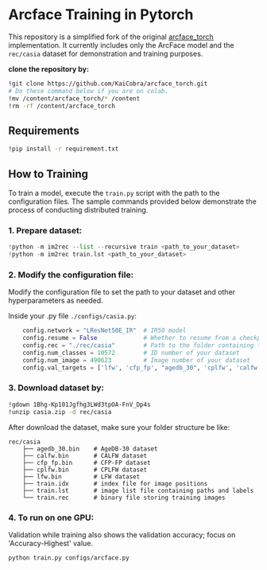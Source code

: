# Arcface Training in Pytorch

This repository is a simplified fork of the original [arcface_torch](https://github.com/coconutbee/arcface_torch) implementation. It currently includes only the ArcFace model and the `rec/casia` dataset for demonstration and training purposes.

**clone the repository by:**
```bash
!git clone https://github.com/KaiCobra/arcface_torch.git
# Do these command below if you are on colab.
!mv /content/arcface_torch/* /content
!rm -rf /content/arcface_torch
```

## Requirements
```bash
!pip install -r requirement.txt
```  
## How to Training

To train a model, execute the `train.py` script with the path to the configuration files. The sample commands provided below demonstrate the process of conducting distributed training.

### 1. Prepare dataset:
```python
!python -m im2rec --list --recursive train <path_to_your_dataset>
!python -m im2rec train.lst <path_to_your_dataset>
```

### 2. Modify the configuration file:
Modify the configuration file to set the path to your dataset and other hyperparameters as needed.

Inside your .py file `./configs/casia.py`:
```python
    config.network = "LResNet50E_IR"  # IR50 model
    config.resume = False             # Whether to resume from a checkpoint
    config.rec = "./rec/casia"        # Path to the folder containing the .rec, .idx, .lst and .bin files 
    config.num_classes = 10572        # ID number of your dataset
    config.num_image = 490623         # Image number of your dataset
    config.val_targets = ['lfw', 'cfp_fp', "agedb_30", 'cplfw', 'calfw'] # Evaluation datasets
```

### 3. Download dataset by:
```bash
!gdown 1Bhg-Kp101Jgfhg3LWd3tpOA-FnV_Dp4s
!unzip casia.zip -d rec/casia
```
After download the dataset, make sure your folder structure be like:
```shell
rec/casia 
    ├── agedb_30.bin    # AgeDB-30 dataset
    ├── calfw.bin       # CALFW dataset
    ├── cfp_fp.bin      # CFP-FP dataset
    ├── cplfw.bin       # CPLFW dataset
    ├── lfw.bin         # LFW dataset
    ├── train.idx       # index file for image positions
    ├── train.lst       # image list file containing paths and labels
    └── train.rec       # binary file storing training images
```

### 4. To run on one GPU:
Validation while training also shows the validation accuracy; focus on 'Accuracy-Highest' value.
```shell
python train.py configs/arcface.py
```